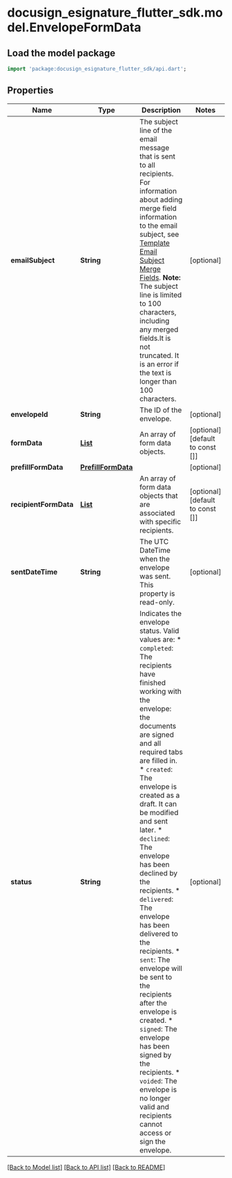 # docusign_esignature_flutter_sdk.model.EnvelopeFormData

## Load the model package
```dart
import 'package:docusign_esignature_flutter_sdk/api.dart';
```

## Properties
Name | Type | Description | Notes
------------ | ------------- | ------------- | -------------
**emailSubject** | **String** | The subject line of the email message that is sent to all recipients.  For information about adding merge field information to the email subject, see [Template Email Subject Merge Fields](/docs/esign-rest-api/reference/templates/templates/create/#template-email-subject-merge-fields).  **Note:** The subject line is limited to 100 characters, including any merged fields.It is not truncated. It is an error if the text is longer than 100 characters.  | [optional] 
**envelopeId** | **String** | The ID of the envelope. | [optional] 
**formData** | [**List<FormDataItem>**](FormDataItem.md) | An array of form data objects. | [optional] [default to const []]
**prefillFormData** | [**PrefillFormData**](PrefillFormData.md) |  | [optional] 
**recipientFormData** | [**List<RecipientFormData>**](RecipientFormData.md) | An array of form data objects that are associated with specific recipients. | [optional] [default to const []]
**sentDateTime** | **String** | The UTC DateTime when the envelope was sent. This property is read-only. | [optional] 
**status** | **String** | Indicates the envelope status. Valid values are:  * `completed`: The recipients have finished working with the envelope: the documents are signed and all required tabs are filled in. * `created`: The envelope is created as a draft. It can be modified and sent later. * `declined`: The envelope has been declined by the recipients. * `delivered`: The envelope has been delivered to the recipients. * `sent`: The envelope will be sent to the recipients after the envelope is created. * `signed`: The envelope has been signed by the recipients. * `voided`: The envelope is no longer valid and recipients cannot access or sign the envelope.  | [optional] 

[[Back to Model list]](../README.md#documentation-for-models) [[Back to API list]](../README.md#documentation-for-api-endpoints) [[Back to README]](../README.md)


